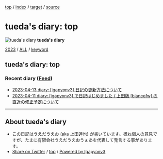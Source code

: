[top](index.html) / [index](index.html) / [target](https://uedaueo.github.io/diary-of-tueda/README.html) / [source](https://github.com/uedaueo/diary-of-tueda/blob/master/README.src.md) 

tueda's diary: top
=====================================================================================================
![tueda's diary](https://uedaueo.github.io/diary-of-tueda/images/furoduck.jpg "うえだうえお") **tueda's diary**

[2023](2023/index.html)
/ [ALL](idxall.html)
 / [keyword](keyword/index.html)

## tueda's diary: top

### Recent diary ([Feed](https://uedaueo.github.io/diary-of-tueda/atomRecent.xml))

* [2023-04-13 diary: [igapyonv3] 日記の更新方法について](2023/ig230413.01.html)
* [2023-04-11 diary: [igapyonv3] で日記はじめました / 上田版 [blancofw] の直近の修正予定について](2023/ig230411.html)


----------------------------------------------------------------------------------------------------

## About tueda's diary

* この日記はうえだうえお (aka 上田達也) が書いています。概ね個人の意見ですが、たまに有限会社うえだうえおうぇあを代表して発言する事があります。
* [Share on Twitter](https://twitter.com/intent/tweet?hashtags=tueda%2Cuedaueo&text=tueda%27s+diary%3A+top&url=https%3A%2F%2Fuedaueo.github.io%2Fdiary-of-tueda%2FREADME.html) / [top](index.html) / [Powered by Igapyonv3](https://github.com/igapyon/igapyonv3)
